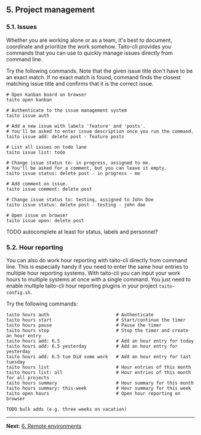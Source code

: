 ## 5. Project management

### 5.1. Issues

Whether you are working alone or as a team, it's best to document, coordinate and prioritize the work somehow. Taito-cli provides you commands that you can use to quickly manage issues directly from command line.

Try the following commands. Note that the given issue title don't have to be an exact match. If no exact match is found, command finds the closest matching issue title and confirms that it is the correct issue.

```shell
# Open kanban board on browser
taito open kanban

# Authenticate to the issue management system
taito issue auth

# Add a new issue with labels 'feature' and 'posts'.
# You'll be asked to enter issue description once you run the command.
taito issue add: delete post - feature posts

# List all issues on todo lane
taito issue list: todo

# Change issue status to: in progress, assigned to me.
# You'll be asked for a comment, but you can leave it empty.
taito issue status: delete post - in progress - me

# Add comment on issue.
taito issue comment: delete post

# Change issue status to: testing, assigned to John Doe
taito issue status: delete post - testing - john doe

# Open issue on browser
taito issue open: delete post
```

TODO autocomplete at least for status, labels and personnel?

### 5.2. Hour reporting

You can also do work hour reporting with taito-cli directly from command line. This is especially handy if you need to enter the same hour entries to multiple hour reporting systems. With taito-cli you can input your work hours to multiple systems at once with a single command. You just need to enable multiple taito-cli hour reporting plugins in your project `taito-config.sh`.

Try the following commands:

```
taito hours auth                         # Authenticate
taito hours start                        # Start/continue the timer
taito hours pause                        # Pause the timer
taito hours stop                         # Stop the timer and create an hour entry
taito hours add: 6.5                     # Add an hour entry for today
taito hours add: 6.5 yesterday           # Add an hour entry for yesterday
taito hours add: 6.5 tue Did some work   # Add an hour entry for last tuesday
taito hours list                         # Hour entries of this month
taito hours list: all                    # Hour entries of this month for all projects
taito hours summary                      # Hour summary for this month
taito hours summary: this-week           # Hour summary for this week
taito open hours                         # Open hour reporting on browser

TODO bulk adds (e.g. three weeks on vacation)
```

---

**Next:** [6. Remote environments](06-remote-environments.md)
